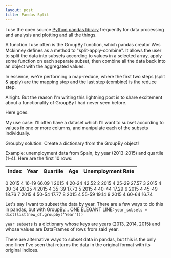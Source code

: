 ```yaml
---
layout: post
title: Pandas Split
---
```


I use the open source <a href="http://pandas.pydata.org/">Python pandas library</a> frequently for data processing and analysis and plotting and all the things. 

A function I use often is the GroupBy function, which pandas creator Wes Mckinney defines as a method to "split-apply-combine". It allows the user to split the data into subsets according to values in a selected array, apply some function on each separate subset, then combine all the data back into an object with the aggregated values.

In essence, we're performing a map-reduce, where the first two steps (split & apply) are the mapping step and the last step (combine) is the reduce step.

Alright. But the reason I'm writing this lightning post is to share excitement about a functionality of GroupBy I had never seen before.

Here goes.

My use case: I'll often have a dataset which I'll want to subset according to values in one or more columns, and manipulate each of the subsets individually.

Groupby solution: Create a dictionary from the GroupBy object!

Example: unemployment data from Spain, by year (2013-2015) and quartile (1-4). Here are the first 10 rows:

|Index|Year|Quartile|Age|Unemployment Rate|
|-----|------|--------|-------|-------|        
0	2015	4	16-19	66.09
1	2015	4	20-24	42.52
2	2015	4	25-29	27.57
3	2015	4	30-34	20.25
4	2015	4	35-39	17.73
5	2015	4	40-44	17.29
6	2015	4	45-49	18.76
7	2015	4	50-54	17.77
8	2015	4	55-59	19.14
9	2015	4	60-64	16.74

Let's say I want to subset the data by year. There are a few ways to do this in pandas, but with GroupBy... ONE ELEGANT LINE:
`year_subsets = dict(list(new_df.groupby('Year')))`

`year subsets` is a dictionary whose keys are years (2013, 2014, 2015) and whose values are DataFrames of rows from said year.

There are alternative ways to subset data in pandas, but this is the only one-liner I've seen that returns the data in the original format with its original indices.

